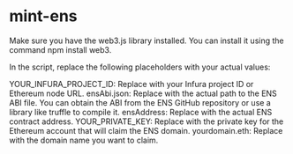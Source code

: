 # mint-ens

Make sure you have the web3.js library installed. You can install it using the command npm install web3.

In the script, replace the following placeholders with your actual values:

YOUR_INFURA_PROJECT_ID: Replace with your Infura project ID or Ethereum node URL.
ensAbi.json: Replace with the actual path to the ENS ABI file. You can obtain the ABI from the ENS GitHub repository or use a library like truffle to compile it.
ensAddress: Replace with the actual ENS contract address.
YOUR_PRIVATE_KEY: Replace with the private key for the Ethereum account that will claim the ENS domain.
yourdomain.eth: Replace with the domain name you want to claim.
